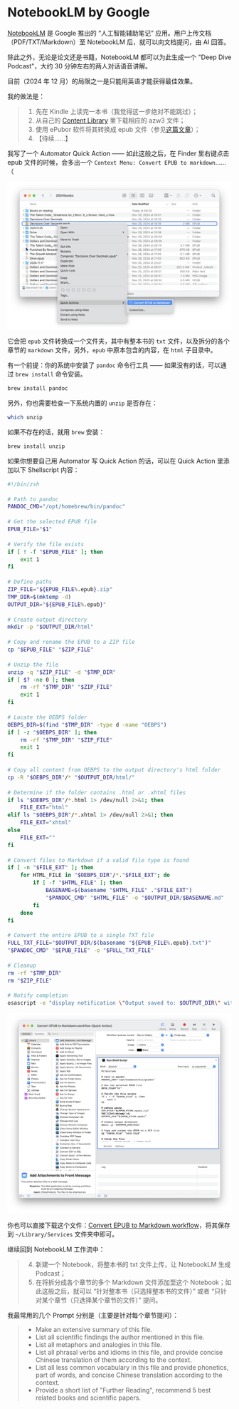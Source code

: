 # NotebookLM by Google

[NotebookLM](https://notebooklm.google.com) 是 Google 推出的 “人工智能辅助笔记” 应用。用户上传文档（PDF/TXT/Markdown）至 NotebookLM 后，就可以向文档提问，由 AI 回答。

除此之外，无论是论文还是书籍，NotebookLM 都可以为此生成一个 "Deep Dive Podcast"，大约 30 分钟左右的两人对话语音讲解。

目前（2024 年 12 月）的局限之一是只能用英语才能获得最佳效果。

我的做法是：

> 1. 先在 Kindle 上读完一本书（我觉得这一步绝对不能跳过）；
> 2. 从自己的 [Content Library](https://www.amazon.com/hz/mycd/digital-console/contentlist/booksAll/dateDsc/) 里下载相应的 azw3 文件；
> 3. 使用 ePubor 软件将其转换成 epub 文件（参见[这篇文章](kindle.md)）；
> 4. 【待续……】

我写了一个 Automator Quick Action —— 如此这般之后，在 Finder 里右键点击 epub 文件的时候，会多出一个 `Context Menu: Convert EPUB to markdown`……（

![](images/quickaction-context-menu.png)

它会把 `epub` 文件转换成一个文件夹，其中有整本书的 `txt` 文件，以及拆分的各个章节的 `markdown` 文件，另外，`epub` 中原本包含的内容，在 `html` 子目录中。

有一个前提：你的系统中安装了 `pandoc` 命令行工具 —— 如果没有的话，可以通过 `brew install` 命令安装。

```bash
brew install pandoc
```

另外，你也需要检查一下系统内置的 `unzip` 是否存在：

```bash
which unzip
```

如果不存在的话，就用 `brew` 安装：

```bash
brew install unzip
```

如果你想要自己用 Automator 写 Quick Action 的话，可以在 Quick Action 里添加以下 Shellscript 内容：

``` bash
#!/bin/zsh

# Path to pandoc
PANDOC_CMD="/opt/homebrew/bin/pandoc"

# Get the selected EPUB file
EPUB_FILE="$1"

# Verify the file exists
if [ ! -f "$EPUB_FILE" ]; then
    exit 1
fi

# Define paths
ZIP_FILE="${EPUB_FILE%.epub}.zip"
TMP_DIR=$(mktemp -d)
OUTPUT_DIR="${EPUB_FILE%.epub}"

# Create output directory
mkdir -p "$OUTPUT_DIR/html"

# Copy and rename the EPUB to a ZIP file
cp "$EPUB_FILE" "$ZIP_FILE"

# Unzip the file
unzip -q "$ZIP_FILE" -d "$TMP_DIR"
if [ $? -ne 0 ]; then
    rm -rf "$TMP_DIR" "$ZIP_FILE"
    exit 1
fi

# Locate the OEBPS folder
OEBPS_DIR=$(find "$TMP_DIR" -type d -name "OEBPS")
if [ -z "$OEBPS_DIR" ]; then
    rm -rf "$TMP_DIR" "$ZIP_FILE"
    exit 1
fi

# Copy all content from OEBPS to the output directory's html folder
cp -R "$OEBPS_DIR"/* "$OUTPUT_DIR/html/"

# Determine if the folder contains .html or .xhtml files
if ls "$OEBPS_DIR"/*.html 1> /dev/null 2>&1; then
    FILE_EXT="html"
elif ls "$OEBPS_DIR"/*.xhtml 1> /dev/null 2>&1; then
    FILE_EXT="xhtml"
else
    FILE_EXT=""
fi

# Convert files to Markdown if a valid file type is found
if [ -n "$FILE_EXT" ]; then
    for HTML_FILE in "$OEBPS_DIR"/*."$FILE_EXT"; do
        if [ -f "$HTML_FILE" ]; then
            BASENAME=$(basename "$HTML_FILE" ."$FILE_EXT")
            "$PANDOC_CMD" "$HTML_FILE" -o "$OUTPUT_DIR/$BASENAME.md"
        fi
    done
fi

# Convert the entire EPUB to a single TXT file
FULL_TXT_FILE="$OUTPUT_DIR/$(basename "${EPUB_FILE%.epub}.txt")"
"$PANDOC_CMD" "$EPUB_FILE" -o "$FULL_TXT_FILE"

# Cleanup
rm -rf "$TMP_DIR"
rm "$ZIP_FILE"

# Notify completion
osascript -e "display notification \"Output saved to: $OUTPUT_DIR\" with title \"EPUB Processor\""
```

![](images/quickaction-script.png)

你也可以直接下载这个文件：[Convert EPUB to Markdown.workflow](https://raw.githubusercontent.com/xiaolai/apple-computer-literacy/main/files/Convert%20EPUB%20to%20Markdown.zip)，将其保存到 `~/Library/Services` 文件夹中即可。

继续回到 NotebookLM 工作流中：

> 4. 新建一个 Notebook，将整本书的 txt 文件上传，让 NotebookLM 生成 Podcast；
> 5. 在将拆分成各个章节的多个 Markdown 文件添加至这个 Notebook；如此这般之后，就可以 “针对整本书（只选择整本书的文件）” 或者 “只针对某个章节（只选择某个章节的文件）” 提问。

我最常用的几个 Prompt 分别是（主要是针对每个章节提问）：

> * Make an extensive summary of this file.
> * List all scientific findings the author mentioned in this file.
> * List all metaphors and analogies in this file.
> * List all phrasal verbs and idioms in this file, and provide concise Chinese translation of them according to the context.
> * List all less common vocabulary in this file and provide phonetics, part of words, and concise Chinese translation according to the context.
> * Provide a short list of "Further Reading", recommend 5 best related books and scientific papers.
